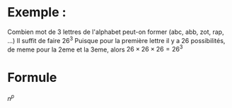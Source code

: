 # Exemple :
Combien mot de 3 lettres de l'alphabet peut-on former (abc, abb, zot, rap, ...)
Il suffit de faire $26^{3}$
Puisque pour la première lettre il y a 26 possibilités, de meme pour la 2eme et la 3eme, alors $26\times 26\times 26 = 26^{3}$
# Formule 
$n^{p}$
